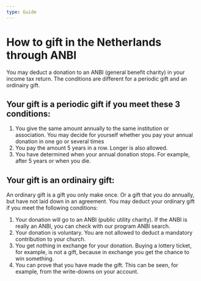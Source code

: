 ```yaml
---
type: Guide
---
```


# How to gift in the Netherlands through ANBI

You may deduct a donation to an ANBI (general benefit charity) in your income tax return. The conditions are different for a periodic gift and an ordinairy gift.

## Your gift is a periodic gift if you meet these 3 conditions:

1. You give the same amount annually to the same institution or association. You may decide for yourself whether you pay your annual donation in one go or several times
2. You pay the amount 5 years in a row. Longer is also allowed.
3. You have determined when your annual donation stops. For example, after 5 years or when you die.

## Your gift is an ordinairy gift:

An ordinary gift is a gift you only make once. Or a gift that you do annually, but have not laid down in an agreement.
You may deduct your ordinary gift if you meet the following conditions:

1. Your donation will go to an ANBI (public utility charity). If the ANBI is really an ANBI, you can check with our program ANBI search.
2. Your donation is voluntary. You are not allowed to deduct a mandatory contribution to your church.
3. You get nothing in exchange for your donation. Buying a lottery ticket, for example, is not a gift, because in exchange you get the chance to win something.
4. You can prove that you have made the gift. This can be seen, for example, from the write-downs on your account.

